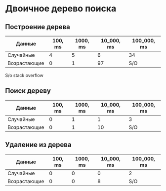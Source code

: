 # Двоичное дерево поиска

## Построение дерева
| Данные           | 100, ms | 1000, ms | 10_000, ms | 100_000, ms |
|------------------|---------|----------|------------|-------------|
| Случайные        | 4       | 5        | 6          | 34          |
| Возрастающие     | 0       | 1        | 97         | S/O         |

S/o stack overflow

## Поиск дереву
| Данные       | 100, ms | 1000, ms | 10_000, ms | 100_000, ms |
|--------------|---------|----------|------------|-------------|
| Случайные    | 0       | 1        | 1          | 3           |
| Возрастающие | 0       | 1        | 10         | S/O         |

## Удаление из дерева
| Данные       | 100, ms | 1000, ms | 10_000, ms | 100_000, ms |
|--------------|---------|----------|------------|-------------|
| Случайные    | 0       | 0        | 0          | 2           |
| Возрастающие | 0       | 0        | 8          | S/O         |
